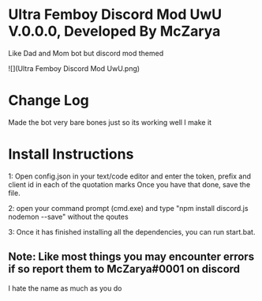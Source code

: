 # Ultra Femboy Discord Mod UwU V.0.0.0, Developed By McZarya

Like Dad and Mom bot but discord mod themed 

![](Ultra Femboy Discord Mod UwU.png)
# Change Log
Made the bot very bare bones just so its working well I make it
# Install Instructions

1: Open config.json in your text/code editor and enter the token, prefix and client id in each of the quotation marks
Once you have that done, save the file.

2: open your command prompt (cmd.exe) and type "npm install discord.js nodemon --save" without the qoutes 

3: Once it has finished installing all the dependencies, you can run start.bat.

## Note: Like most things you may encounter errors if so report them to McZarya#0001 on discord

I hate the name as much as you do
